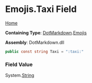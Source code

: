# Emojis\.Taxi Field

[Home](../../../README.md)

**Containing Type**: [DotMarkdown](../../README.md)\.[Emojis](../README.md)

**Assembly**: DotMarkdown\.dll

```csharp
public const string Taxi = ":taxi:"
```

### Field Value

System\.[String](https://docs.microsoft.com/en-us/dotnet/api/system.string)
